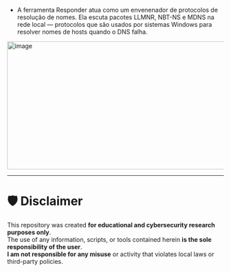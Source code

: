 
- A ferramenta Responder atua como um envenenador de protocolos de resolução de nomes. Ela escuta pacotes LLMNR, NBT-NS e MDNS na rede local — protocolos que são usados por sistemas Windows para resolver nomes de hosts quando o DNS falha.

<img width="662" height="298" alt="image" src="https://github.com/user-attachments/assets/bf923a07-bc9a-47c2-830c-ecb3611848cd" />





---

# 🛡️ Disclaimer 

This repository was created **for educational and cybersecurity research purposes only**.  
The use of any information, scripts, or tools contained herein **is the sole responsibility of the user**.  
**I am not responsible for any misuse** or activity that violates local laws or third-party policies.

